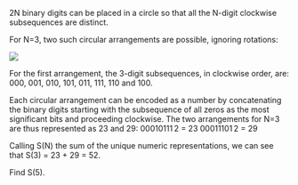   <p>2N binary digits can be placed in a circle so that all the N-digit clockwise subsequences are distinct.</p>    <p>For N=3, two such circular arrangements are possible, ignoring rotations:</p>  <img src="project/images/p_265_BinaryCircles.gif" />    <p>For the first arrangement, the 3-digit subsequences, in clockwise order, are:<br /> 000, 001, 010, 101, 011, 111, 110 and 100.</p>    <p>Each circular arrangement can be encoded as a number by concatenating the binary digits starting with the subsequence of all zeros as the most significant bits and proceeding clockwise. The two arrangements for N=3 are thus represented as 23 and 29:  00010111&thinsp;2 = 23  00011101&thinsp;2 = 29</p>    <p>Calling S(N) the sum of the unique numeric representations, we can see that S(3) = 23 + 29 = 52.</p>    <p>Find S(5).</p>    